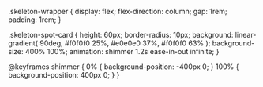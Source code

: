 













  .skeleton-wrapper {
  display: flex;
  flex-direction: column;
  gap: 1rem;
  padding: 1rem;
}

.skeleton-spot-card {
  height: 60px;
  border-radius: 10px;
  background: linear-gradient(
    90deg,
    #f0f0f0 25%,
    #e0e0e0 37%,
    #f0f0f0 63%
  );
  background-size: 400% 100%;
  animation: shimmer 1.2s ease-in-out infinite;
}

@keyframes shimmer {
  0% {
    background-position: -400px 0;
  }
  100% {
    background-position: 400px 0;
  }
}
